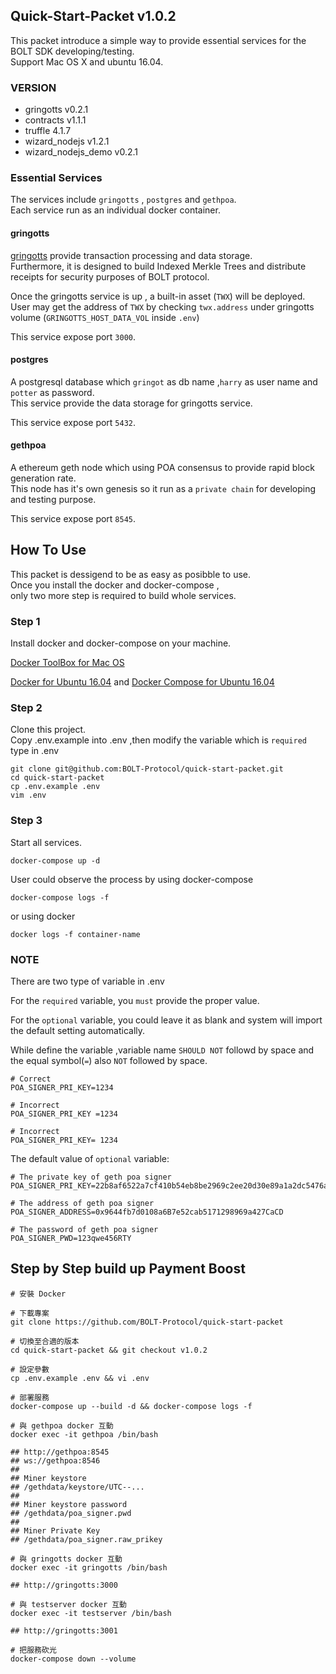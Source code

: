 ## Quick-Start-Packet v1.0.2 ##
This packet introduce a simple way to provide essential services for the BOLT SDK developing/testing.  
Support Mac OS X and ubuntu 16.04.

### VERSION ###
- gringotts v0.2.1
- contracts v1.1.1
- truffle 4.1.7
- wizard_nodejs v1.2.1
- wizard_nodejs_demo v0.2.1

### Essential Services ###
The services include ```gringotts``` , ```postgres``` and ```gethpoa```.  
Each service run as an individual docker container.

#### gringotts ####
[gringotts](https://github.com/BOLT-Protocol/gringotts) provide transaction processing and data storage.  
Furthermore, it is designed to build Indexed Merkle Trees and distribute receipts for security purposes of BOLT protocol. 

Once the gringotts service is up ,
a built-in asset (```TWX```) will be deployed.  
User may get the address of ```TWX``` by checking ```twx.address``` under gringotts volume (```GRINGOTTS_HOST_DATA_VOL``` inside ```.env```)

This service expose port ```3000```. 

#### postgres ####
A postgresql database which ```gringot``` as db name ,```harry``` as user name and ```potter``` as password.  
This service provide the data storage for gringotts service.   

This service expose port ```5432```.

#### gethpoa ####
A ethereum geth node which using POA consensus to provide rapid block generation rate.   
This node has it's own genesis so it run as a ```private chain``` for developing and testing purpose.

This service expose port ```8545```.

## How To Use ##
This packet is dessigend to be as easy as posibble to use.  
Once you install the docker and docker-compose ,  
only two more step is required to build whole services.

### Step 1 ###
Install docker and docker-compose on your machine.

[Docker ToolBox for Mac OS](https://docs.docker.com/toolbox/toolbox_install_mac/)

[Docker for Ubuntu 16.04](https://www.digitalocean.com/community/tutorials/how-to-install-and-use-docker-on-ubuntu-16-04)
and
[Docker Compose for Ubuntu 16.04](https://www.digitalocean.com/community/tutorials/how-to-install-docker-compose-on-ubuntu-16-04)

### Step 2 ###
Clone this project.  
Copy .env.example into .env ,then modify the variable which is ```required``` type in .env
```
git clone git@github.com:BOLT-Protocol/quick-start-packet.git 
cd quick-start-packet
cp .env.example .env
vim .env
```

### Step 3 ###
Start all services.
```
docker-compose up -d
```

User could observe the process by using docker-compose
```
docker-compose logs -f
```
or using docker
```
docker logs -f container-name
```

### NOTE ###
There are two type of variable in .env

For the ```required``` variable, you ```must``` provide the proper value.

For the ```optional``` variable, you could leave it as blank and system will import the default setting automatically.

While define the variable ,variable name ```SHOULD NOT``` followd by space and the equal symbol(```=```) also ```NOT``` followed by space.

```
# Correct
POA_SIGNER_PRI_KEY=1234

# Incorrect
POA_SIGNER_PRI_KEY =1234

# Incorrect
POA_SIGNER_PRI_KEY= 1234
```

The default value of ```optional``` variable:
```
# The private key of geth poa signer
POA_SIGNER_PRI_KEY=22b8af6522a7cf410b54eb8be2969c2ee20d30e89a1a2dc5476a8cccc1be8592

# The address of geth poa signer
POA_SIGNER_ADDRESS=0x9644fb7d0108a6B7e52cab5171298969a427CaCD

# The password of geth poa signer
POA_SIGNER_PWD=123qwe456RTY
```


## Step by Step build up Payment Boost
```shell
# 安裝 Docker

# 下載專案
git clone https://github.com/BOLT-Protocol/quick-start-packet

# 切換至合適的版本
cd quick-start-packet && git checkout v1.0.2

# 設定參數
cp .env.example .env && vi .env

# 部署服務
docker-compose up --build -d && docker-compose logs -f

# 與 gethpoa docker 互動
docker exec -it gethpoa /bin/bash

## http://gethpoa:8545
## ws://gethpoa:8546
##
## Miner keystore
## /gethdata/keystore/UTC--... 
##
## Miner keystore password
## /gethdata/poa_signer.pwd
##
## Miner Private Key
## /gethdata/poa_signer.raw_prikey

# 與 gringotts docker 互動
docker exec -it gringotts /bin/bash

## http://gringotts:3000

# 與 testserver docker 互動
docker exec -it testserver /bin/bash

## http://gringotts:3001

# 把服務砍光
docker-compose down --volume
```
